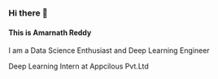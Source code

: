 ### Hi there 👋

#### This is Amarnath Reddy

I am a Data Science Enthusiast and Deep Learning Engineer

Deep Learning Intern at Appcilous Pvt.Ltd


<!--
**amarnath-reddy-0-9-1-2/amarnath-reddy-0-9-1-2** is a ✨ _special_ ✨ repository because its `README.md` (this file) appears on your GitHub profile.

Here are some ideas to get you started:

- 🔭 I’m currently working on ...
- 🌱 I’m currently learning ...
- 👯 I’m looking to collaborate on ...
- 🤔 I’m looking for help with ...
- 💬 Ask me about ...
- 📫 How to reach me: ...
- 😄 Pronouns: ...
- ⚡ Fun fact: ...
-->
